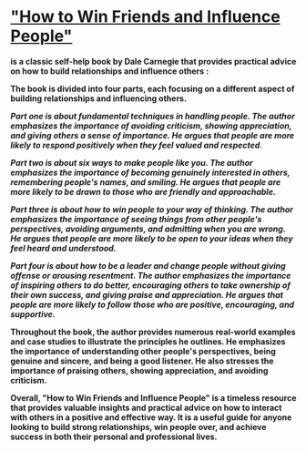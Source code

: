 # <u>"How to Win Friends and Influence People"</u> 
**is a classic self-help book by Dale Carnegie that provides practical advice on how to build relationships and influence others :**

**The book is divided into four parts, each focusing on a different aspect of building relationships and influencing others.**

***Part one is about fundamental techniques in handling people. The author emphasizes the importance of avoiding criticism, showing appreciation, and giving others a sense of importance. He argues that people are more likely to respond positively when they feel valued and respected***.

***Part two is about six ways to make people like you. The author emphasizes the importance of becoming genuinely interested in others, remembering people's names, and smiling. He argues that people are more likely to be drawn to those who are friendly and approachable.***

***Part three is about how to win people to your way of thinking. The author emphasizes the importance of seeing things from other people's perspectives, avoiding arguments, and admitting when you are wrong. He argues that people are more likely to be open to your ideas when they feel heard and understood.***

***Part four is about how to be a leader and change people without giving offense or arousing resentment. The author emphasizes the importance of inspiring others to do better, encouraging others to take ownership of their own success, and giving praise and appreciation. He argues that people are more likely to follow those who are positive, encouraging, and supportive.***

**Throughout the book, the author provides numerous real-world examples and case studies to illustrate the principles he outlines. He emphasizes the importance of understanding other people's perspectives, being genuine and sincere, and being a good listener. He also stresses the importance of praising others, showing appreciation, and avoiding criticism.**

**Overall, "How to Win Friends and Influence People" is a timeless resource that provides valuable insights and practical advice on how to interact with others in a positive and effective way. It is a useful guide for anyone looking to build strong relationships, win people over, and achieve success in both their personal and professional lives.**